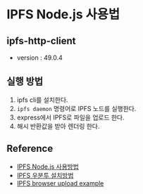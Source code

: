 # IPFS Node.js 사용법

## ipfs-http-client

- version : 49.0.4

## 실행 방법

1. ipfs cli를 설치한다.
2. `ipfs daemon` 명령어로 IPFS 노드를 실행한다.
3. express에서 IPFS로 파일을 업로드 한다.
4. 해시 반환값을 받아 렌더링 한다.

## Reference
- [IPFS Node.js 사용방법](https://about-tech.tistory.com/entry/IPFS-NodeJS%EC%97%90%EC%84%9C-%EC%82%AC%EC%9A%A9%ED%95%98%EA%B8%B0ipfs-http-client-npm)
- [IPFS 우분투 설치방법](https://about-tech.tistory.com/entry/IPFS-%EC%9A%B0%EB%B6%84%ED%88%AC-2004-LTS-%EC%84%A4%EC%B9%98-%EB%B0%A9%EB%B2%95)
- [IPFS browser upload example ](https://medium.com/@angellopozo/uploading-an-image-to-ipfs-e1f65f039da4)